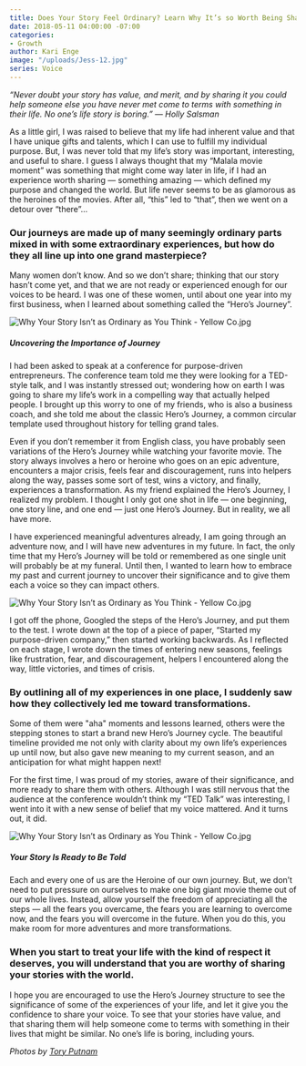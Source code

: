 ```yaml
---
title: Does Your Story Feel Ordinary? Learn Why It’s so Worth Being Shared
date: 2018-05-11 04:00:00 -07:00
categories:
- Growth
author: Kari Enge
image: "/uploads/Jess-12.jpg"
series: Voice
---
```


_“Never doubt your story has value, and merit, and by sharing it you could help someone else you have never met come to terms with something in their life. No one’s life story is boring.” — Holly Salsman_

As a little girl, I was raised to believe that my life had inherent value and that I have unique gifts and talents, which I can use to fulfill my individual purpose. But, I was never told that my life’s story was important, interesting, and useful to share. I guess I always thought that my “Malala movie moment” was something that might come way later in life, if I had an experience worth sharing — something amazing — which defined my purpose and changed the world. But life never seems to be as glamorous as the heroines of the movies. After all, “this” led to “that”, then we went on a detour over “there”... 

### Our journeys are made up of many seemingly ordinary parts mixed in with some extraordinary experiences, but how do they all line up into one grand masterpiece? 

Many women don’t know. And so we don’t share; thinking that our story hasn’t come yet, and that we are not ready or experienced enough for our voices to be heard. I was one of these women, until about one year into my first business, when I learned about something called the “Hero’s Journey”.

![Why Your Story Isn’t as Ordinary as You Think - Yellow Co.jpg](/uploads/Jess-16.jpg)

##### Uncovering the Importance of Journey

I had been asked to speak at a conference for purpose-driven entrepreneurs. The conference team told me they were looking for a TED-style talk, and I was instantly stressed out; wondering how on earth I was going to share my life’s work in a compelling way that actually helped people. I brought up this worry to one of my friends, who is also a business coach, and she told me about the classic Hero’s Journey, a common circular template used throughout history for telling grand tales.

Even if you don’t remember it from English class, you have probably seen variations of the Hero’s Journey while watching your favorite movie. The story always involves a hero or heroine who goes on an epic adventure, encounters a major crisis, feels fear and discouragement, runs into helpers along the way, passes some sort of test, wins a victory, and finally, experiences a transformation. As my friend explained the Hero’s Journey, I realized my problem. I thought I only got one shot in life — one beginning, one story line, and one end — just one Hero’s Journey. But in reality, we all have more.

I have experienced meaningful adventures already, I am going through an adventure now, and I will have new adventures in my future. In fact, the only time that my Hero’s Journey will be told or remembered as one single unit will probably be at my funeral. Until then, I wanted to learn how to embrace my past and current journey to uncover their significance and to give them each a voice so they can impact others.

![Why Your Story Isn’t as Ordinary as You Think - Yellow Co.jpg](/uploads/Jess-37.jpg)

I got off the phone, Googled the steps of the Hero’s Journey, and put them to the test. I wrote down at the top of a piece of paper, “Started my purpose-driven company,” then started working backwards. As I reflected on each stage, I wrote down the times of entering new seasons, feelings like frustration, fear, and discouragement, helpers I encountered along the way, little victories, and times of crisis.

### By outlining all of my experiences in one place, I suddenly saw how they collectively led me toward transformations. 

Some of them were "aha" moments and lessons learned, others were the stepping stones to start a brand new Hero’s Journey cycle. The beautiful timeline provided me not only with clarity about my own life’s experiences up until now, but also gave new meaning to my current season, and an anticipation for what might happen next!

For the first time, I was proud of my stories, aware of their significance, and more ready to share them with others. Although I was still nervous that the audience at the conference wouldn’t think my “TED Talk” was interesting, I went into it with a new sense of belief that my voice mattered. And it turns out, it did.

![Why Your Story Isn’t as Ordinary as You Think - Yellow Co.jpg](/uploads/Jess-14.jpg)

##### Your Story Is Ready to Be Told

Each and every one of us are the Heroine of our own journey. But, we don’t need to put pressure on ourselves to make one big giant movie theme out of our whole lives. Instead, allow yourself the freedom of appreciating all the steps —  all the fears you overcame, the fears you are learning to overcome now, and the fears you will overcome in the future. When you do this, you make room for more adventures and more transformations. 

### When you start to treat your life with the kind of respect it deserves, you will understand that you are worthy of sharing your stories with the world.

I hope you are encouraged to use the Hero’s Journey structure to see the significance of some of the experiences of your life, and let it give you the confidence to share your voice. To see that your stories have value, and that sharing them will help someone come to terms with something in their lives that might be similar. No one’s life is boring, including yours.

_Photos by [Tory Putnam](http://toryputnam.com/)_
